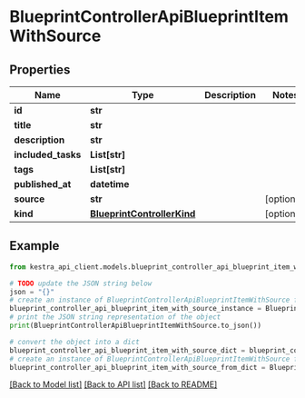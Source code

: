 # BlueprintControllerApiBlueprintItemWithSource


## Properties

Name | Type | Description | Notes
------------ | ------------- | ------------- | -------------
**id** | **str** |  | 
**title** | **str** |  | 
**description** | **str** |  | 
**included_tasks** | **List[str]** |  | 
**tags** | **List[str]** |  | 
**published_at** | **datetime** |  | 
**source** | **str** |  | [optional] 
**kind** | [**BlueprintControllerKind**](BlueprintControllerKind.md) |  | [optional] 

## Example

```python
from kestra_api_client.models.blueprint_controller_api_blueprint_item_with_source import BlueprintControllerApiBlueprintItemWithSource

# TODO update the JSON string below
json = "{}"
# create an instance of BlueprintControllerApiBlueprintItemWithSource from a JSON string
blueprint_controller_api_blueprint_item_with_source_instance = BlueprintControllerApiBlueprintItemWithSource.from_json(json)
# print the JSON string representation of the object
print(BlueprintControllerApiBlueprintItemWithSource.to_json())

# convert the object into a dict
blueprint_controller_api_blueprint_item_with_source_dict = blueprint_controller_api_blueprint_item_with_source_instance.to_dict()
# create an instance of BlueprintControllerApiBlueprintItemWithSource from a dict
blueprint_controller_api_blueprint_item_with_source_from_dict = BlueprintControllerApiBlueprintItemWithSource.from_dict(blueprint_controller_api_blueprint_item_with_source_dict)
```
[[Back to Model list]](../README.md#documentation-for-models) [[Back to API list]](../README.md#documentation-for-api-endpoints) [[Back to README]](../README.md)


